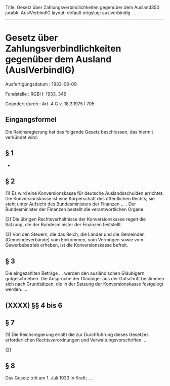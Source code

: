 Title: Gesetz über Zahlungsverbindlichkeiten gegenüber dem Ausland350
jurabk: AuslVerbindlG
layout: default
origslug: auslverbindlg


---

# Gesetz über Zahlungsverbindlichkeiten gegenüber dem Ausland (AuslVerbindlG)

Ausfertigungsdatum
:   1933-06-09

Fundstelle
:   RGBl I: 1933, 349

Geändert durch
:   Art. 4 G v. 18.3.1975 I 705


## Eingangsformel

Die Reichsregierung hat das folgende Gesetz beschlossen, das hiermit
verkündet wird:


## § 1

-


## § 2

(1) Es wird eine Konversionskasse für deutsche Auslandsschulden
errichtet. Die Konversionskasse ist eine Körperschaft des öffentlichen
Rechts; sie steht unter Aufsicht des Bundesministers der Finanzen ...
. Der Bundesminister der Finanzen bestellt die verantwortlichen
Organe.

(2) Die übrigen Rechtsverhältnisse der Konversionskasse regelt die
Satzung, die der Bundesminister der Finanzen feststellt.

(3) Von den Steuern, die das
Reich,              die Länder und die Gemeinden (Gemeindeverbände)
vom Einkommen, vom Vermögen sowie vom Gewerbebetrieb erheben, ist die
Konversionskasse befreit.


## § 3

Die eingezahlten Beträge ... werden den ausländischen Gläubigern
gutgeschrieben. Die Ansprüche der Gläubiger aus der Gutschrift
bestimmen sich nach Grundsätzen, die in der Satzung der
Konversionskasse festgelegt werden. ...


## (XXXX) §§ 4 bis 6



## § 7

(1) Die
Reichsregierung              erläßt die zur Durchführung dieses
Gesetzes erforderlichen Rechtsverordnungen und
Verwaltungsvorschriften. ...

(2)


## § 8

Das Gesetz tritt am 1. Juli 1933 in Kraft; ... .

